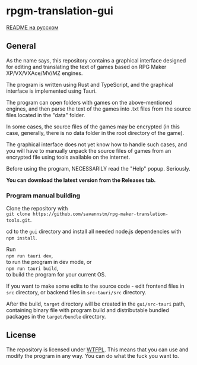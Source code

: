 # rpgm-translation-gui

[README на русском](https://github.com/savannstm/rpgm-translation-gui/blob/main/README-ru.md)

## General

As the name says, this repository contains a graphical interface designed for editing and translating the text of games based on RPG Maker XP/VX/VXAce/MV/MZ engines.

The program is written using Rust and TypeScript, and the graphical interface is implemented using Tauri.

The program can open folders with games on the above-mentioned engines, and then parse the text of the games into .txt files from the source files located in the "data" folder.

In some cases, the source files of the games may be encrypted (in this case, generally, there is no data folder in the root directory of the game).

The graphical interface does not yet know how to handle such cases, and you will have to manually unpack the source files of games from an encrypted file using tools available on the internet.

Before using the program, NECESSARILY read the "Help" popup. Seriously.

**You can download the latest version from the Releases tab.**

### Program manual building

Clone the repository with\
`git clone https://github.com/savannstm/rpg-maker-translation-tools.git`.

cd to the `gui` directory and install all needed node.js dependencies with\
`npm install`.

Run\
`npm run tauri dev`,\
to run the program in dev mode, or\
`npm run tauri build`,\
to build the program for your current OS.

If you want to make some edits to the source code - edit frontend files in `src` directory, or backend files in `src-tauri/src` directory.

After the build, `target` directory will be created in the `gui/src-tauri` path, containing binary file with program build and distributable bundled packages in the `target/bundle` directory.

## License

The repository is licensed under [WTFPL](http://www.wtfpl.net/).
This means that you can use and modify the program in any way. You can do what the fuck you want to.
